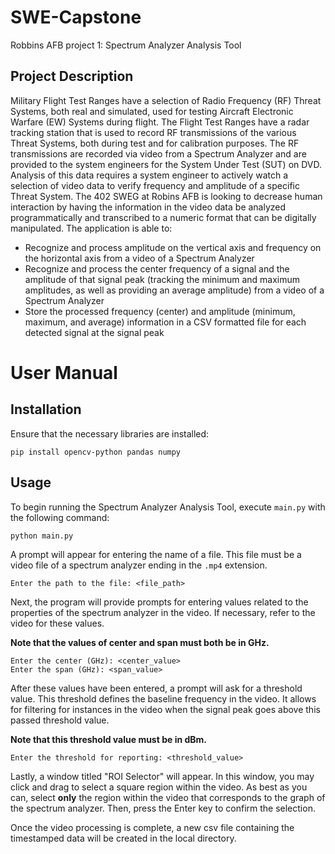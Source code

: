 # SWE-Capstone

Robbins AFB project 1: Spectrum Analyzer Analysis Tool

## Project Description

Military Flight Test Ranges have a selection of Radio Frequency (RF) Threat Systems, both real and simulated, used for testing Aircraft Electronic Warfare (EW) Systems during flight. The Flight Test Ranges have a radar tracking station that is used to record RF transmissions of the various Threat Systems, both during test and for calibration purposes. The RF transmissions are recorded via video from a Spectrum Analyzer and are provided to the system engineers for the System Under Test (SUT) on DVD. Analysis of this data requires a system engineer to actively watch a selection of video data to verify frequency and amplitude of a specific Threat System. The 402 SWEG at Robins AFB is looking to decrease human interaction by having the information in the video data be analyzed programmatically and transcribed to a numeric format that can be digitally manipulated. The application is able to:

- Recognize and process amplitude on the vertical axis and frequency on the horizontal axis from a video of a Spectrum Analyzer
- Recognize and process the center frequency of a signal and the amplitude of that signal peak (tracking the minimum and maximum amplitudes, as well as providing an average amplitude) from a video of a Spectrum Analyzer
- Store the processed frequency (center) and amplitude (minimum, maximum, and average) information in a CSV formatted file for each detected signal at the signal peak

# User Manual

## Installation

Ensure that the necessary libraries are installed:

```
pip install opencv-python pandas numpy
```

## Usage

To begin running the Spectrum Analyzer Analysis Tool, execute `main.py` with the following command:

```
python main.py
```

A prompt will appear for entering the name of a file. This file must be a video file of a spectrum analyzer ending in the `.mp4` extension.

```
Enter the path to the file: <file_path>
```

Next, the program will provide prompts for entering values related to the properties of the spectrum analyzer in the video. If necessary, refer to the video for these values.

**Note that the values of center and span must both be in GHz.**

```
Enter the center (GHz): <center_value>
Enter the span (GHz): <span_value>
```

After these values have been entered, a prompt will ask for a threshold value. This threshold defines the baseline frequency in the video. It allows for filtering for instances in the video when the signal peak goes above this passed threshold value.

**Note that this threshold value must be in dBm.**

```
Enter the threshold for reporting: <threshold_value>
```

Lastly, a window titled "ROI Selector" will appear. In this window, you may click and drag to select a square region within the video. As best as you can, select **only** the region within the video that corresponds to the graph of the spectrum analyzer. Then, press the Enter key to confirm the selection.

Once the video processing is complete, a new csv file containing the timestamped data will be created in the local directory.
